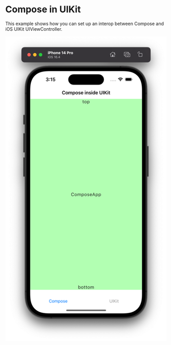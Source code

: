 # Compose in UIKit

This example shows how you can set up an interop between Compose and iOS UIKit UIViewController.

![screenshot.png](screenshot.png)
